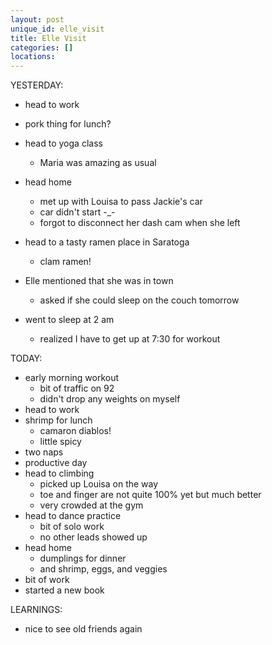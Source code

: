 ```yaml
---
layout: post
unique_id: elle_visit
title: Elle Visit
categories: []
locations: 
---
```


YESTERDAY:
* head to work
* pork thing for lunch?

* head to yoga class
  * Maria was amazing as usual
* head home
  * met up with Louisa to pass Jackie's car
  * car didn't start -_-
  * forgot to disconnect her dash cam when she left
* head to a tasty ramen place in Saratoga
  * clam ramen!
* Elle mentioned that she was in town
  * asked if she could sleep on the couch tomorrow
* went to sleep at 2 am
  * realized I have to get up at 7:30 for workout

TODAY:
* early morning workout
  * bit of traffic on 92
  * didn't drop any weights on myself
* head to work
* shrimp for lunch
  * camaron diablos!
  * little spicy
* two naps
* productive day
* head to climbing
  * picked up Louisa on the way
  * toe and finger are not quite 100% yet but much better
  * very crowded at the gym
* head to dance practice
  * bit of solo work
  * no other leads showed up
* head home
  * dumplings for dinner
  * and shrimp, eggs, and veggies
* bit of work
* started a new book

LEARNINGS:
* nice to see old friends again
